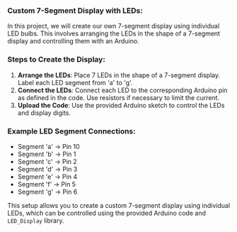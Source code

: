 ### Custom 7-Segment Display with LEDs:

In this project, we will create our own 7-segment display using individual LED bulbs. This involves arranging the LEDs in the shape of a 7-segment display and controlling them with an Arduino.

### Steps to Create the Display:

1. **Arrange the LEDs**: Place 7 LEDs in the shape of a 7-segment display. Label each LED segment from 'a' to 'g'.
2. **Connect the LEDs**: Connect each LED to the corresponding Arduino pin as defined in the code. Use resistors if necessary to limit the current.
3. **Upload the Code**: Use the provided Arduino sketch to control the LEDs and display digits.

### Example LED Segment Connections:

- Segment 'a' -> Pin 10
- Segment 'b' -> Pin 1
- Segment 'c' -> Pin 2
- Segment 'd' -> Pin 3
- Segment 'e' -> Pin 4
- Segment 'f' -> Pin 5
- Segment 'g' -> Pin 6

This setup allows you to create a custom 7-segment display using individual LEDs, which can be controlled using the provided Arduino code and `LED_Display` library.
